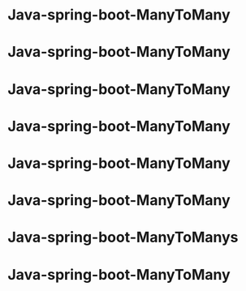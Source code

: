 # Java-spring-boot-ManyToMany
# Java-spring-boot-ManyToMany
# Java-spring-boot-ManyToMany
# Java-spring-boot-ManyToMany
# Java-spring-boot-ManyToMany
# Java-spring-boot-ManyToMany
# Java-spring-boot-ManyToManys
# Java-spring-boot-ManyToMany
